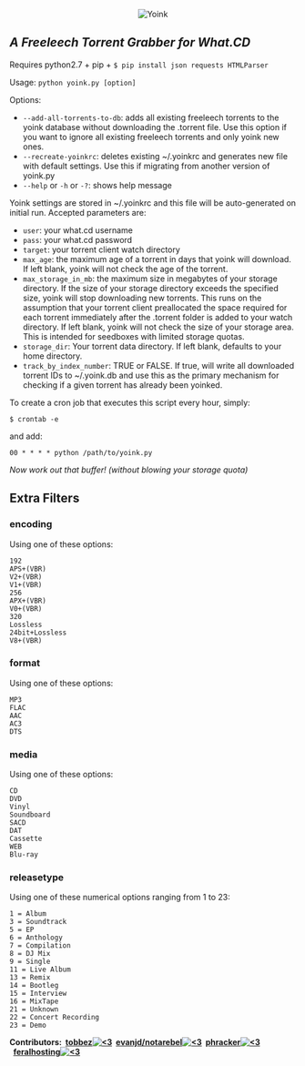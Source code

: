 <p align="center">
<img src="https://i.imgur.com/C8OW3yw.png" alt="Yoink">
</p>

*A Freeleech Torrent Grabber for What.CD*
---

Requires python2.7 + pip + `$ pip install json requests HTMLParser`

Usage: `python yoink.py [option]`

Options:

- `--add-all-torrents-to-db`: adds all existing freeleech torrents to the yoink database without downloading the .torrent file. Use this option if you want to ignore all existing freeleech torrents and only yoink new ones.
- `--recreate-yoinkrc`: deletes existing ~/.yoinkrc and generates new file with default settings. Use this if migrating from another version of yoink.py
- `--help` or `-h` or `-?`: shows help message

Yoink settings are stored in ~/.yoinkrc and this file will be auto-generated on initial run. Accepted parameters are:

- `user`: your what.cd username
- `pass`: your what.cd password
- `target`: your torrent client watch directory
- `max_age`: the maximum age of a torrent in days that yoink will download. If left blank, yoink will not check the age of the torrent.
- `max_storage_in_mb`: the maximum size in megabytes of your storage directory. If the size of your storage directory exceeds the specified size, yoink will stop downloading new torrents. This runs on the assumption that your torrent client preallocated the space required for each torrent immediately after the .torrent folder is added to your watch directory. If left blank, yoink will not check the size of your storage area. This is intended for seedboxes with limited storage quotas.
- `storage_dir`: Your torrent data directory. If left blank, defaults to your home directory.
- `track_by_index_number`: TRUE or FALSE. If true, will write all downloaded torrent IDs to ~/.yoink.db and use this as the primary mechanism for checking if a given torrent has already been yoinked.

To create a cron job that executes this script every hour, simply:

`$ crontab -e`

and add:

`00 * * * * python /path/to/yoink.py`

*Now work out that buffer! (without blowing your storage quota)*

Extra Filters
--- 

### encoding

Using one of these options:

    192
    APS+(VBR)
    V2+(VBR)
    V1+(VBR)
    256
    APX+(VBR)
    V0+(VBR)
    320
    Lossless
    24bit+Lossless
    V8+(VBR)

### format

Using one of these options:

    MP3
    FLAC
    AAC
    AC3
    DTS

### media

Using one of these options:

    CD
    DVD
    Vinyl
    Soundboard
    SACD
    DAT
    Cassette
    WEB
    Blu-ray

### releasetype

Using one of these numerical options ranging from 1 to 23:

    1 = Album
    3 = Soundtrack
    5 = EP
    6 = Anthology
    7 = Compilation
    8 = DJ Mix
    9 = Single
    11 = Live Album
    13 = Remix
    14 = Bootleg
    15 = Interview
    16 = MixTape
    21 = Unknown
    22 = Concert Recording
    23 = Demo 

**Contributors:  [tobbez![<3](http://i.imgur.com/kX2q6Bm.png)](https://what.cd/user.php?id=605)  [evanjd/notarebel![<3](http://i.imgur.com/kX2q6Bm.png)](https://what.cd/user.php?id=417)  [phracker![<3](http://i.imgur.com/kX2q6Bm.png)](https://what.cd/user.php?id=260077)  [feralhosting![<3](http://i.imgur.com/kX2q6Bm.png)](https://www.feralhosting.com)**
